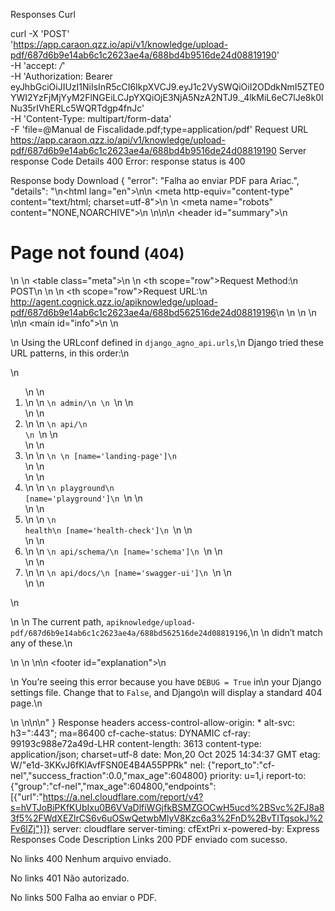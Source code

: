 Responses
Curl

curl -X 'POST' \
  'https://app.caraon.qzz.io/api/v1/knowledge/upload-pdf/687d6b9e14ab6c1c2623ae4a/688bd4b9516de24d08819190' \
  -H 'accept: */*' \
  -H 'Authorization: Bearer eyJhbGciOiJIUzI1NiIsInR5cCI6IkpXVCJ9.eyJ1c2VySWQiOiI2ODdkNmI5ZTE0YWI2YzFjMjYyM2FlNGEiLCJpYXQiOjE3NjA5NzA2NTJ9._4lkMiL6eC7lJe8k0lNu35rIVhERLc5WQRTdgp4fnJc' \
  -H 'Content-Type: multipart/form-data' \
  -F 'file=@Manual de Fiscalidade.pdf;type=application/pdf'
Request URL
https://app.caraon.qzz.io/api/v1/knowledge/upload-pdf/687d6b9e14ab6c1c2623ae4a/688bd4b9516de24d08819190
Server response
Code	Details
400	
Error: response status is 400

Response body
Download
{
  "error": "Falha ao enviar PDF para Ariac.",
  "details": "<!DOCTYPE html>\n<html lang=\"en\">\n<head>\n  <meta http-equiv=\"content-type\" content=\"text/html; charset=utf-8\">\n  <title>Page not found at /apiknowledge/upload-pdf/687d6b9e14ab6c1c2623ae4a/688bd562516de24d08819196</title>\n  <meta name=\"robots\" content=\"NONE,NOARCHIVE\">\n  <style>\n    html * { padding:0; margin:0; }\n    body * { padding:10px 20px; }\n    body * * { padding:0; }\n    body { font-family: sans-serif; background:#eee; color:#000; }\n    body > :where(header, main, footer) { border-bottom:1px solid #ddd; }\n    h1 { font-weight:normal; margin-bottom:.4em; }\n    h1 small { font-size:60%; color:#666; font-weight:normal; }\n    table { border:none; border-collapse: collapse; width:100%; }\n    td, th { vertical-align:top; padding:2px 3px; }\n    th { width:12em; text-align:right; color:#666; padding-right:.5em; }\n    #info { background:#f6f6f6; }\n    #info ol { margin: 0.5em 4em; }\n    #info ol li { font-family: monospace; }\n    #summary { background: #ffc; }\n    #explanation { background:#eee; border-bottom: 0px none; }\n    pre.exception_value { font-family: sans-serif; color: #575757; font-size: 1.5em; margin: 10px 0 10px 0; }\n  </style>\n</head>\n<body>\n  <header id=\"summary\">\n    <h1>Page not found <small>(404)</small></h1>\n    \n    <table class=\"meta\">\n      <tr>\n        <th scope=\"row\">Request Method:</th>\n        <td>POST</td>\n      </tr>\n      <tr>\n        <th scope=\"row\">Request URL:</th>\n        <td>http://agent.cognick.qzz.io/apiknowledge/upload-pdf/687d6b9e14ab6c1c2623ae4a/688bd562516de24d08819196</td>\n      </tr>\n      \n    </table>\n  </header>\n\n  <main id=\"info\">\n    \n      <p>\n      Using the URLconf defined in <code>django_agno_api.urls</code>,\n      Django tried these URL patterns, in this order:\n      </p>\n      <ol>\n        \n          <li>\n            \n              <code>\n                admin/\n                \n              </code>\n            \n          </li>\n        \n          <li>\n            \n              <code>\n                api/\n                \n              </code>\n            \n          </li>\n        \n          <li>\n            \n              <code>\n                \n                [name='landing-page']\n              </code>\n            \n          </li>\n        \n          <li>\n            \n              <code>\n                playground\n                [name='playground']\n              </code>\n            \n          </li>\n        \n          <li>\n            \n              <code>\n                health\n                [name='health-check']\n              </code>\n            \n          </li>\n        \n          <li>\n            \n              <code>\n                api/schema/\n                [name='schema']\n              </code>\n            \n          </li>\n        \n          <li>\n            \n              <code>\n                api/docs/\n                [name='swagger-ui']\n              </code>\n            \n          </li>\n        \n      </ol>\n      <p>\n        \n          The current path, <code>apiknowledge/upload-pdf/687d6b9e14ab6c1c2623ae4a/688bd562516de24d08819196</code>,\n        \n        didn’t match any of these.\n      </p>\n    \n  </main>\n\n  <footer id=\"explanation\">\n    <p>\n      You’re seeing this error because you have <code>DEBUG = True</code> in\n      your Django settings file. Change that to <code>False</code>, and Django\n      will display a standard 404 page.\n    </p>\n  </footer>\n</body>\n</html>\n"
}
Response headers
 access-control-allow-origin: * 
 alt-svc: h3=":443"; ma=86400 
 cf-cache-status: DYNAMIC 
 cf-ray: 99193c988e72a49d-LHR 
 content-length: 3613 
 content-type: application/json; charset=utf-8 
 date: Mon,20 Oct 2025 14:34:37 GMT 
 etag: W/"e1d-3KKvJ6fKlAvfFSN0E4B4A55PPRk" 
 nel: {"report_to":"cf-nel","success_fraction":0.0,"max_age":604800} 
 priority: u=1,i 
 report-to: {"group":"cf-nel","max_age":604800,"endpoints":[{"url":"https://a.nel.cloudflare.com/report/v4?s=hVTJoBiPKfKUbIxu0B6VVaDlfiWGjfkBSMZGOCwH5ucd%2BSvc%2FJ8a83f5%2FWdXEZlrCS6v6uOSwQetwbMlyV8Kzc6a3%2FnD%2BvTITqsokJ%2Fv6lZj"}]} 
 server: cloudflare 
 server-timing: cfExtPri 
 x-powered-by: Express 
Responses
Code	Description	Links
200	
PDF enviado com sucesso.

No links
400	
Nenhum arquivo enviado.

No links
401	
Não autorizado.

No links
500	
Falha ao enviar o PDF.
